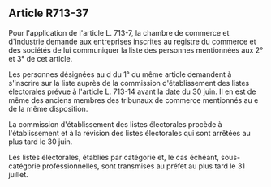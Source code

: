 Article R713-37
----
Pour l'application de l'article L. 713-7, la chambre de commerce et d'industrie
demande aux entreprises inscrites au registre du commerce et des sociétés de lui
communiquer la liste des personnes mentionnées aux 2° et 3° de cet article.

Les personnes désignées au d du 1° du même article demandent à s'inscrire sur la
liste auprès de la commission d'établissement des listes électorales prévue à
l'article L. 713-14 avant la date du 30 juin. Il en est de même des anciens
membres des tribunaux de commerce mentionnés au e de la même disposition.

La commission d'établissement des listes électorales procède à l'établissement
et à la révision des listes électorales qui sont arrêtées au plus tard le 30
juin.

Les listes électorales, établies par catégorie et, le cas échéant,
sous-catégorie professionnelles, sont transmises au préfet au plus tard le 31
juillet.

